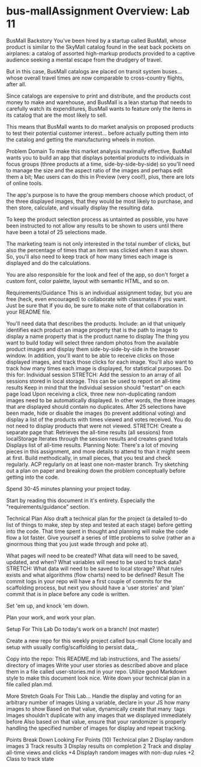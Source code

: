 # bus-mallAssignment Overview: Lab 11
BusMall
Backstory
You've been hired by a startup called BusMall, whose product is similar to the SkyMall catalog found in the seat back pockets on airplanes: a catalog of assorted high-markup products provided to a captive audience seeking a mental escape from the drudgery of travel.

But in this case, BusMall catalogs are placed on transit system buses... whose overall travel times are now comparable to cross-country flights, after all.

Since catalogs are expensive to print and distribute, and the products cost money to make and warehouse, and BusMall is a lean startup that needs to carefully watch its expenditures, BusMall wants to feature only the items in its catalog that are the most likely to sell.

This means that BusMall wants to do market analysis on proposed products to test their potential customer interest... before actually putting them into the catalog and getting the manufacturing wheels in motion.

Problem Domain
To make this market analysis maximally effective, BusMall wants you to build an app that displays potential products to individuals in focus groups (three products at a time, side-by-side-by-side) so you'll need to manage the size and the aspect ratio of the images and perhaps edit them a bit; Mac users can do this in Preview (very cool!), plus, there are lots of online tools.

The app's purpose is to have the group members choose which product, of the three displayed images, that they would be most likely to purchase, and then store, calculate, and visually display the resulting data.

To keep the product selection process as untainted as possible, you have been instructed to not allow any results to be shown to users until there have been a total of 25 selections made.

The marketing team is not only interested in the total number of clicks, but also the percentage of times that an item was clicked when it was shown. So, you'll also need to keep track of how many times each image is displayed and do the calculations.

You are also responsible for the look and feel of the app, so don't forget a custom font, color palette, layout with semantic HTML, and so on.

Requirements/Guidance
This is an individual assignment today, but you are free (heck, even encouraged) to collaborate with classmates if you want. Just be sure that if you do, be sure to make note of that collaboration in your README file.

You'll need data that describes the products. Include:
an id that uniquely identifies each product
an image property that is the path to image to display
a name property that is the product name to display
The thing you want to build today will select three random photos from the available product images and display them side-by-side-by-side in the browser window.
In addition, you'll want to be able to receive clicks on those displayed images, and track those clicks for each image. You'll also want to track how many times each image is displayed, for statistical purposes. Do this for:
Individual session
STRETCH: Add the session to an array of all sessions stored in local storage. This can be used to report on all-time results
Keep in mind that the Individual session should "restart" on each page load
Upon receiving a click, three new non-duplicating random images need to be automatically displayed. In other words, the three images that are displayed should contain no duplicates.
After 25 selections have been made, hide or disable the images (to prevent additional voting) and display a list of the products with times viewed and votes received. You do not need to display products that were not viewed.
STRETCH: Create a separate page that:
Retrieves the all-time results (all sessions) from localStorage
Iterates through the session results and creates grand totals
Displays list of all-time results.
Planning
Note: There's a lot of moving pieces in this assignment, and more details to attend to than it might seem at first. Build methodically, in small pieces, that you test and check regularly. ACP regularly on at least one non-master branch. Try sketching out a plan on paper and breaking down the problem conceptually before getting into the code.

Spend 30-45 minutes planning your project today.

Start by reading this document in it's entirety. Especially the "requirements/guidance" section.

Technical Plan
Also draft a technical plan for the project (a detailed to-do list of things to make, step by step and tested at each stage) before getting into the code. That time spent in thought and planning will make the code flow a lot faster. Give yourself a series of little problems to solve (rather an a ginormous thing that you just wade through and poke at).

What pages will need to be created?
What data will need to be saved, updated, and when?
What variables will need to be used to track data?
STRETCH: What data will need to be saved to local storage?
What rules exists and what algorithms (flow charts) need to be defined?
Result
The commit logs in your repo will have a first couple of commits for the scaffolding process, but next you should have a 'user stories' and 'plan' commit that is in place before any code is written.

Set 'em up, and knock 'em down.

Plan your work, and work your plan.

Setup For This Lab
Do today's work on a branch! (not master)

Create a new repo for this weekly project called bus-mall
Clone locally and setup with usually config/scaffolding to persist data_.

Copy into the repo:
This README.md lab instructions, and
The assets/ directory of images
Write your user stories as described above and place them in a file called user-stories.md in your repo. Utilize good Markdown style to make this document look nice.
Write down your technical plan in a file called plan.md.

More Stretch Goals For This Lab...
Handle the display and voting for an arbitrary number of images
Using a variable, declare in your JS how many images to show
Based on that value, dynamically create that many <img> tags
Images shouldn't duplicate with any images that we displayed immediately before
Also based on that value, ensure that your randomizer is properly handling the specified number of images for display and repeat tracking.

Points Break Down
Looking For	Points (10)
Technical plan	2
Display random images	3
Track results	3
Display results on completion	2
Track and display all-time views and clicks	+4
Displayh random images with non-dup rules	+2
Class to track state
